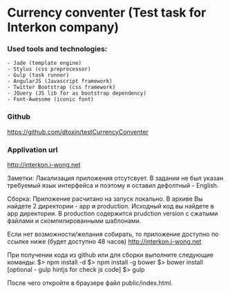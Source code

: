 
# Currency conventer (Test task for Interkon company)

### Used tools and technologies:
	- Jade (template engine)
	- Stylus (css preprocessor)
	- Gulp (task runner)
	- AngularJS (Javascript framework)
	- Twitter Bootstrap (css framework)
	- JQuery (JS lib for as bootstrap dependency)
	- Font-Awesome (iconic font)


### Github
https://github.com/dtoxin/testCurrencyConventer
### Applivation url 
http://interkon.i-wong.net

Заметки:
Лакализация приложения отсутсвует. В задании не был указан требуемый язык интерфейса и поэтому я оставил дефолтный - English.

Сборка:
Приложение расчитано на запуск локально. В архиве Вы найдете 2 директории - app и production.
Исходный код вы найдете в app директории. В production содержится prudction version с сжатыми файлами и скомпилированными шаблонами.

Если нет возможности/желания собирать, то приложение доступно по ссылке ниже (будет доступно 48 часов)
http://interkon.i-wong.net

При получении кода из github или для сборки выполните следующие команды:
$> npm install -d
$> npm install -g bower
$> bower install
[optional  - gulp hintjs for check js code]
$> gulp

После чего откройте в браузере файл public/index.html.



